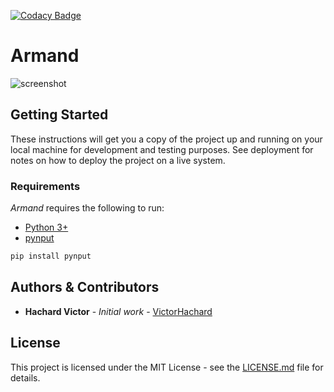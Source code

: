 [![Codacy Badge](https://app.codacy.com/project/badge/Grade/3f6722dd2de54834bc1c3d2603f20a91)](https://www.codacy.com/gh/VictorHachard/Armand/dashboard?utm_source=github.com&amp;utm_medium=referral&amp;utm_content=VictorHachard/Armand&amp;utm_campaign=Badge_Grade)

# Armand

![screenshot](../master/res/armand.gif)

## Getting Started

These instructions will get you a copy of the project up and running on your local machine for development and testing purposes. See deployment for notes on how to deploy the project on a live system.

### Requirements

*Armand* requires the following to run:

-   [Python 3+](https://www.python.org/)
-   [pynput](https://pypi.org/project/pynput/)

```bash
pip install pynput
```

## Authors & Contributors

-   **Hachard Victor** - *Initial work* - [VictorHachard](https://github.com/VictorHachard)

## License

This project is licensed under the MIT License - see the [LICENSE.md](../master/LICENSE) file for details.
